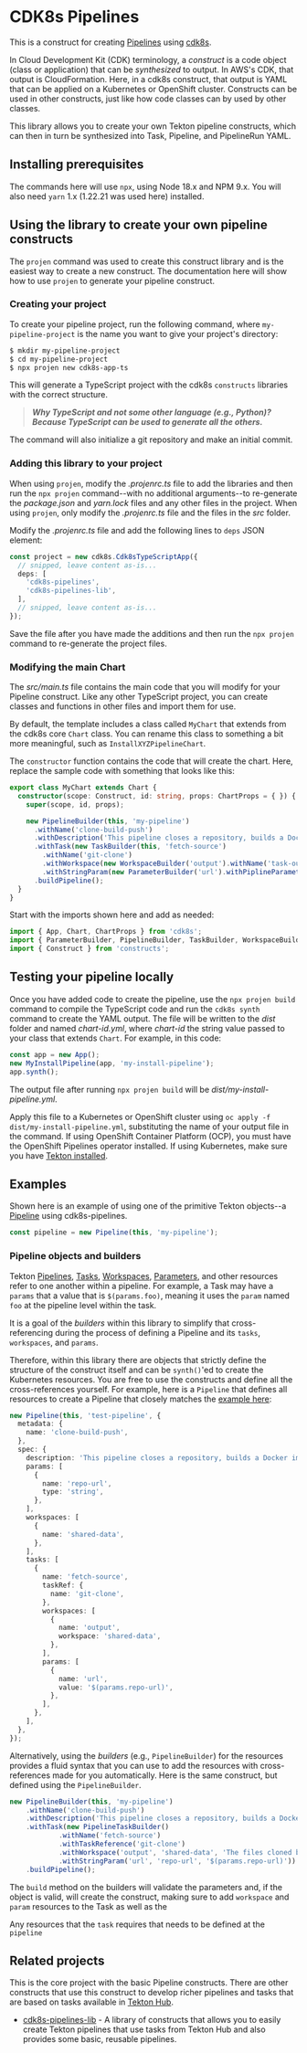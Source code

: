 # CDK8s Pipelines

This is a construct for creating [Pipelines](https://tekton.dev/docs/getting-started/pipelines/)
using [cdk8s](https://cdk8s.io/docs/latest/).

In Cloud Development Kit (CDK) terminology, a _construct_ is a code object (class
or application) that can be _synthesized_ to output. In AWS's CDK, that output
is CloudFormation. Here, in a cdk8s construct, that output is YAML that can be
applied on a Kubernetes or OpenShift cluster. Constructs can be used in other
constructs, just like how code classes can by used by other classes.

This library allows you to create your own Tekton pipeline constructs, which can
then in turn be synthesized into Task, Pipeline, and PipelineRun YAML.

## Installing prerequisites

The commands here will use `npx`, using Node 18.x and NPM 9.x. You will also 
need `yarn` 1.x (1.22.21 was used here) installed.

## Using the library to create your own pipeline constructs

The `projen` command was used to create this construct library and is the easiest
way to create a new construct. The documentation here will show how to use `projen`
to generate your pipeline construct.

### Creating your project

To create your pipeline project, run the following command, where `my-pipeline-project`
is the name you want to give your project's directory:

```bash
$ mkdir my-pipeline-project
$ cd my-pipeline-project
$ npx projen new cdk8s-app-ts
```

This will generate a TypeScript project with the cdk8s `constructs` libraries
with the correct structure. 

> ***Why TypeScript and not some other language (e.g., Python)? Because TypeScript can be used to generate all the others.***

The command will also initialize a git repository and make an initial commit.


### Adding this library to your project

When using `projen`, modify the _.projenrc.ts_ file to add the libraries
and then run the `npx projen` command--with no additional arguments--to
re-generate the _package.json_ and _yarn.lock_ files and any other files
in the project. When using `projen`, only modify the _.projenrc.ts_ file
and the files in the _src_ folder.

Modify the _.projenrc.ts_ file and add the following lines to `deps` JSON
element:

```typescript
const project = new cdk8s.Cdk8sTypeScriptApp({
  // snipped, leave content as-is...
  deps: [
    'cdk8s-pipelines',
    'cdk8s-pipelines-lib',
  ],
  // snipped, leave content as-is...
});
```

Save the file after you have made the additions and then run the `npx projen`
command to re-generate the project files.

### Modifying the main Chart

The _src/main.ts_ file contains the main code that you will modify for your 
Pipeline construct. Like any other TypeScript project, you can create classes
and functions in other files and import them for use.

By default, the template includes a class called `MyChart` that extends from
the cdk8s core `Chart` class. You can rename this class to something a bit
more meaningful, such as `InstallXYZPipelineChart`.

The `constructor` function contains the code that will create the chart. Here,
replace the sample code with something that looks like this:

```typescript
export class MyChart extends Chart {
  constructor(scope: Construct, id: string, props: ChartProps = { }) {
    super(scope, id, props);

    new PipelineBuilder(this, 'my-pipeline')
      .withName('clone-build-push')
      .withDescription('This pipeline closes a repository, builds a Docker image, etc.')
      .withTask(new TaskBuilder(this, 'fetch-source')
        .withName('git-clone')
        .withWorkspace(new WorkspaceBuilder('output').withName('task-output'))
        .withStringParam(new ParameterBuilder('url').withPiplineParameter('url').withDescription('the URL for the thing')))
      .buildPipeline();
  }
}
```

Start with the imports shown here and add as needed:

```typescript
import { App, Chart, ChartProps } from 'cdk8s';
import { ParameterBuilder, PipelineBuilder, TaskBuilder, WorkspaceBuilder } from 'cdk8s-pipelines';
import { Construct } from 'constructs';
```

## Testing your pipeline locally

Once you have added code to create the pipeline, use the `npx projen build`
command to compile the TypeScript code and run the `cdk8s synth` command to
create the YAML output. The file will be written to the _dist_ folder and named
_chart-id.yml_, where _chart-id_ the string value passed to your class 
that extends `Chart`. For example, in this code:

```typescript
const app = new App();
new MyInstallPipeline(app, 'my-install-pipeline');
app.synth();
```

The output file after running `npx projen build` will be _dist/my-install-pipeline.yml_. 

Apply this file to a Kubernetes or OpenShift cluster using `oc apply -f dist/my-install-pipeline.yml`,
substituting the name of your output file in the command. If using OpenShift 
Container Platform (OCP), you must have the OpenShift Pipelines operator installed.
If using Kubernetes, make sure you have [Tekton installed](https://tekton.dev/docs/installation/).

## Examples

Shown here is an example of using one of the primitive Tekton objects--a 
[Pipeline](https://tekton.dev/docs/pipelines/) using cdk8s-pipelines. 

```typescript
const pipeline = new Pipeline(this, 'my-pipeline');
```

### Pipeline objects and builders

Tekton [Pipelines](https://tekton.dev/docs/pipelines/),
[Tasks](https://tekton.dev/docs/pipelines/tasks/),
[Workspaces](https://tekton.dev/docs/pipelines/tasks/#specifying-workspaces),
[Parameters](https://tekton.dev/docs/pipelines/tasks/#specifying-parameters),
and other resources refer to one another within a pipeline. For example, a 
Task may have a `params` that a value that is `$(params.foo)`, meaning it uses
the `param` named `foo` at the pipeline level within the task.

It is a goal of the _builders_ within this library to simplify that
cross-referencing during the process of defining a Pipeline and its `tasks`,
`workspaces`, and `params`.

Therefore, within this library there are objects that strictly define the
structure of the construct itself and can be `synth()`'ed to create the 
Kubernetes resources. You are free to use the constructs and define all the 
cross-references yourself. For example, here is a `Pipeline` that defines all 
resources to create a Pipeline that closely matches the 
[example here](https://tekton.dev/docs/how-to-guides/kaniko-build-push/):

```typescript
new Pipeline(this, 'test-pipeline', {
  metadata: {
    name: 'clone-build-push',
  },
  spec: {
    description: 'This pipeline closes a repository, builds a Docker image, etc.',
    params: [
      {
        name: 'repo-url',
        type: 'string',
      },
    ],
    workspaces: [
      {
        name: 'shared-data',
      },
    ],
    tasks: [
      {
        name: 'fetch-source',
        taskRef: {
          name: 'git-clone',
        },
        workspaces: [
          {
            name: 'output',
            workspace: 'shared-data',
          },
        ],
        params: [
          {
            name: 'url',
            value: '$(params.repo-url)',
          },
        ],
      },
    ],
  },
});
```

Alternatively, using the _builders_ (e.g., `PipelineBuilder`) for the resources
provides a fluid syntax that you can use to add the resources with cross-references
made for you automatically. Here is the same construct, but defined using the 
`PipelineBuilder`.

```typescript
new PipelineBuilder(this, 'my-pipeline')
    .withName('clone-build-push')
    .withDescription('This pipeline closes a repository, builds a Docker image, etc.')
    .withTask(new PipelineTaskBuilder()
            .withName('fetch-source')
            .withTaskReference('git-clone')
            .withWorkspace('output', 'shared-data', 'The files cloned by the task')
            .withStringParam('url', 'repo-url', '$(params.repo-url)'))
    .buildPipeline();
```

The `build` method on the builders will validate the parameters and, if the 
object is valid, will create the construct, making sure to add `workspace`
and `param` resources to the Task as well as the 

Any resources that the `task` requires that needs to be defined at the `pipeline`

## Related projects

This is the core project with the basic Pipeline constructs. There are other 
constructs that use this construct to develop richer pipelines and tasks that
are based on tasks available in [Tekton Hub](https://hub.tekton.dev/).

* [cdk8s-pipelines-lib](https://github.com/cloud-native-toolkit/cdk8s-pipelines-lib) - A library of 
constructs that allows you to easily create Tekton pipelines that use tasks from
Tekton Hub and also provides some basic, reusable pipelines.

